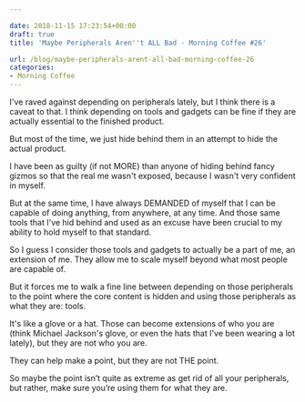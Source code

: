 ```yaml
---

date: 2018-11-15 17:23:54+00:00
draft: true
title: 'Maybe Peripherals Aren''t ALL Bad - Morning Coffee #26'

url: /blog/maybe-peripherals-arent-all-bad-morning-coffee-26
categories:
- Morning Coffee
---
```




 


I've raved against depending on peripherals lately, but I think there is a caveat to that. I think depending on tools and gadgets can be fine if they are actually essential to the finished product.  
  
But most of the time, we just hide behind them in an attempt to hide the actual product.  
  
I have been as guilty (if not MORE) than anyone of hiding behind fancy gizmos so that the real me wasn't exposed, because I wasn't very confident in myself.  
  
But at the same time, I have always DEMANDED of myself that I can be capable of doing anything, from anywhere, at any time. And those same tools that I've hid behind and used as an excuse have been crucial to my ability to hold myself to that standard.  
  
So I guess I consider those tools and gadgets to actually be a part of me, an extension of me. They allow me to scale myself beyond what most people are capable of.  
  
But it forces me to walk a fine line between depending on those peripherals to the point where the core content is hidden and using those peripherals as what they are: tools.  
  
It's like a glove or a hat. Those can become extensions of who you are (think Michael Jackson's glove, or even the hats that I've been wearing a lot lately), but they are not who you are.  
  
They can help make a point, but they are not THE point. 

So maybe the point isn’t quite as extreme as get rid of all your peripherals, but rather, make sure you’re using them for what they are.

